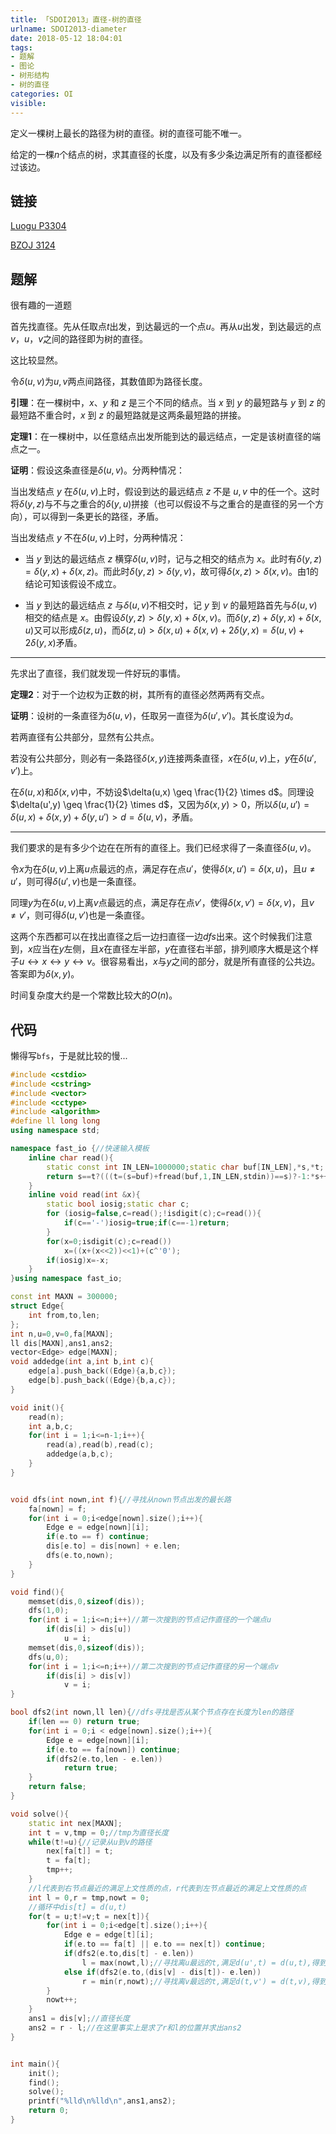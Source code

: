 ```yaml
---
title: 「SDOI2013」直径-树的直径
urlname: SDOI2013-diameter
date: 2018-05-12 18:04:01
tags:
- 题解
- 图论
- 树形结构
- 树的直径
categories: OI
visible:
---
```


定义一棵树上最长的路径为树的直径。树的直径可能不唯一。

给定的一棵$n$个结点的树，求其直径的长度，以及有多少条边满足所有的直径都经过该边。

<!-- more -->

## 链接

[Luogu P3304](https://www.luogu.org/problemnew/show/P3304)

[BZOJ 3124](https://www.lydsy.com/JudgeOnline/problem.php?id=3124)

## 题解

很有趣的一道题

首先找直径。先从任取点$t$出发，到达最远的一个点$u$。再从$u$出发，到达最远的点$v$，$u$，$v$之间的路径即为树的直径。

这比较显然。

令$\delta (u,v)$为$u,v$两点间路径，其数值即为路径长度。

**引理**：在一棵树中，$x$、$y$ 和 $z$ 是三个不同的结点。当 $x$ 到 $y$ 的最短路与 $y$ 到 $z$ 的最短路不重合时，$x$ 到 $z$ 的最短路就是这两条最短路的拼接。

**定理1**：在一棵树中，以任意结点出发所能到达的最远结点，一定是该树直径的端点之一。

**证明**：假设这条直径是$\delta (u,v)$。分两种情况：

当出发结点 $y$ 在$\delta(u,v)$上时，假设到达的最远结点 $z$ 不是 $u,v$ 中的任一个。这时将$\delta(y,z)$与不与之重合的$\delta(y,u)$拼接（也可以假设不与之重合的是直径的另一个方向），可以得到一条更长的路径，矛盾。

当出发结点 $y$ 不在$\delta(u,v)$上时，分两种情况：

+ 当 $y$ 到达的最远结点 $z$ 横穿$\delta(u,v)$时，记与之相交的结点为 $x$。此时有$\delta(y,z)=\delta(y,x)+\delta(x,z)$。而此时$\delta(y,z)>\delta(y,v)$，故可得$\delta(x,z)>\delta(x,v)$。由$1$的结论可知该假设不成立。

+ 当 $y$ 到达的最远结点 $z$ 与$\delta(u,v)$不相交时，记 $y$ 到 $v$ 的最短路首先与$\delta(u,v)$相交的结点是 $x$。由假设$\delta(y,z)>\delta(y,x)+\delta(x,v)$。而$\delta(y,z)+\delta(y,x)+\delta(x,u)$又可以形成$\delta(z,u)$，而$\delta(z,u)>\delta(x,u)+\delta(x,v)+2\delta(y,x)=\delta(u,v)+2\delta(y,x)$矛盾。

- - -


先求出了直径，我们就发现一件好玩的事情。

**定理2**：对于一个边权为正数的树，其所有的直径必然两两有交点。

**证明**：设树的一条直径为$\delta (u,v)$，任取另一直径为$\delta (u',v')$。其长度设为$d$。

若两直径有公共部分，显然有公共点。

若没有公共部分，则必有一条路径$\delta (x,y)$连接两条直径，$x$在$\delta (u,v)$上，$y$在$\delta (u',v')$上。

在$\delta(u,x)$和$\delta(x,v)$中，不妨设$\delta(u,x) \geq \frac{1}{2} \times d$。同理设$\delta(u',y) \geq \frac{1}{2} \times d$，又因为$\delta (x,y) > 0$，所以$\delta (u,u') = \delta(u,x) + \delta(x,y) + \delta(y,u') > d = \delta(u,v)$，矛盾。

- - -

我们要求的是有多少个边在在所有的直径上。我们已经求得了一条直径$\delta(u,v)$。

令$x$为在$\delta(u,v)$上离$u$点最远的点，满足存在点$u'$，使得$\delta(x,u') = \delta(x,u)$，且$u \neq u'$，则可得$\delta(u',v)$也是一条直径。

同理$y$为在$\delta(u,v)$上离$v$点最远的点，满足存在点$v'$，使得$\delta(x,v') = \delta(x,v)$，且$v \neq v'$，则可得$\delta(u,v')$也是一条直径。

这两个东西都可以在找出直径之后一边扫直径一边$dfs$出来。这个时候我们注意到，$x$应当在$y$左侧，且$x$在直径左半部，$y$在直径右半部，排列顺序大概是这个样子$u\leftrightarrow x \leftrightarrow y \leftrightarrow v$。很容易看出，$x$与$y$之间的部分，就是所有直径的公共边。答案即为$\delta(x,y)$。

时间复杂度大约是一个常数比较大的$O(n)$。

## 代码

懒得写`bfs`，于是就比较的慢...

```cpp
#include <cstdio>
#include <cstring>
#include <vector>
#include <cctype>
#include <algorithm>
#define ll long long
using namespace std;

namespace fast_io {//快速输入模板
    inline char read(){
        static const int IN_LEN=1000000;static char buf[IN_LEN],*s,*t;
        return s==t?(((t=(s=buf)+fread(buf,1,IN_LEN,stdin))==s)?-1:*s++) : *s++;
    }
    inline void read(int &x){
        static bool iosig;static char c;
        for (iosig=false,c=read();!isdigit(c);c=read()){
            if(c=='-')iosig=true;if(c==-1)return;
        }
        for(x=0;isdigit(c);c=read())
            x=((x+(x<<2))<<1)+(c^'0');
        if(iosig)x=-x;
    }
}using namespace fast_io;

const int MAXN = 300000;
struct Edge{
    int from,to,len;
};
int n,u=0,v=0,fa[MAXN];
ll dis[MAXN],ans1,ans2;
vector<Edge> edge[MAXN];
void addedge(int a,int b,int c){
    edge[a].push_back((Edge){a,b,c});
    edge[b].push_back((Edge){b,a,c});
}

void init(){
    read(n);
    int a,b,c;
    for(int i = 1;i<=n-1;i++){
        read(a),read(b),read(c);
        addedge(a,b,c);
    }
}


void dfs(int nown,int f){//寻找从nown节点出发的最长路
    fa[nown] = f;
    for(int i = 0;i<edge[nown].size();i++){
        Edge e = edge[nown][i];
        if(e.to == f) continue;
        dis[e.to] = dis[nown] + e.len;
        dfs(e.to,nown);
    }
}

void find(){
    memset(dis,0,sizeof(dis));
    dfs(1,0);
    for(int i = 1;i<=n;i++)//第一次搜到的节点记作直径的一个端点u
        if(dis[i] > dis[u])
            u = i;
    memset(dis,0,sizeof(dis));
    dfs(u,0);
    for(int i = 1;i<=n;i++)//第二次搜到的节点记作直径的另一个端点v
        if(dis[i] > dis[v])
            v = i;
}

bool dfs2(int nown,ll len){//dfs寻找是否从某个节点存在长度为len的路径
    if(len == 0) return true;
    for(int i = 0;i < edge[nown].size();i++){
        Edge e = edge[nown][i];
        if(e.to == fa[nown]) continue;
        if(dfs2(e.to,len - e.len))
            return true;
    }
    return false;
}

void solve(){
    static int nex[MAXN];
    int t = v,tmp = 0;//tmp为直径长度
    while(t!=u){//记录从u到v的路径
        nex[fa[t]] = t;
        t = fa[t];
        tmp++;
    }
    //l代表到右节点最近的满足上文性质的点，r代表到左节点最近的满足上文性质的点
    int l = 0,r = tmp,nowt = 0;
    //循环中dis[t] = d(u,t)
    for(t = u;t!=v;t = nex[t]){
        for(int i = 0;i<edge[t].size();i++){
            Edge e = edge[t][i];
            if(e.to == fa[t] || e.to == nex[t]) continue;
            if(dfs2(e.to,dis[t] - e.len)) 
                l = max(nowt,l);//寻找离u最远的t,满足d(u',t) = d(u,t),得到即为x,名字叫做l
            else if(dfs2(e.to,(dis[v] - dis[t])- e.len)) 
                r = min(r,nowt);//寻找离v最远的t,满足d(t,v') = d(t,v),得到即为y,名字叫做r
        }
        nowt++;
    }
    ans1 = dis[v];//直径长度
    ans2 = r - l;//在这里事实上是求了r和l的位置并求出ans2
}


int main(){
    init();
    find();
    solve();
    printf("%lld\n%lld\n",ans1,ans2);
    return 0;   
}
```


